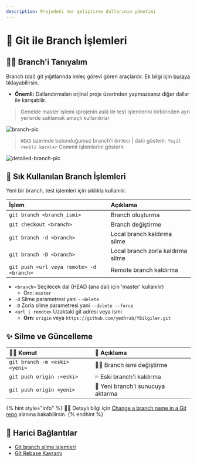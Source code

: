 ```yaml
---
description: Projedeki her geliştirme dallarının yönetimi
---
```


# 🌳 Git ile Branch İşlemleri

## 🚴‍♂️ Branch'i Tanıyalım

Branch \(dal\) git yığıtlarında imleç görevi gören araçlardır. Ek bilgi için [buraya](https://git-scm.com/book/tr/v1/Git-te-Dallanma-Dal-Nedir%3F) tıklayabilirsin.

* **Önemli:** Dallandırmaları orjinal proje üzerinden yapmazsanız diğer dallar ile karışabilir.

> Genelde master işlemi \(projenin aslı\) ile test işlemlerini birbirinden ayrı yerlerde saklamak amaçlı kullanılırlar

![branch-pic](https://git-scm.com/figures/18333fig0305-tn.png)

> `HEAD` üzerinde bulunduğumuz branch'i \(imleci \| dalı\) gösterir. `Yeşil renkli kareler` Commit işlemlerini gösterir.

![detailed-branch-pic](https://git-scm.com/figures/18333fig0309-tn.png)

## 🌟 Sık Kullanılan Branch İşlemleri

Yeni bir branch, test işlemleri için sıklıkla kullanılır.

| İşlem | Açıklama |
| :--- | :--- |
| `git branch <branch_ismi>` | Branch oluşturma |
| `git checkout <branch>` | Branch değiştirme |
| `git branch -d <branch>` | Local branch kaldırma silme |
| `git branch -D <branch>` | Local branch zorla kaldırma silme |
| `git push <url veya remote> -d <branch>` | Remote branch kaldırma |

* `<branch>` Seçilecek dal \(HEAD \(ana dal\) için 'master' kullanılır\)
  * Örn: `master`
* `-d` Silme parametresi yani `--delete`
* `-D` Zorla silme parametresi yani `--delete --force`
* `<url | remote>` Uzaktaki git adresi veya ismi
  * **Örn**: `origin` veya `https://github.com/yedhrab/YBilgiler.git`

## ✨ Silme ve Güncelleme

| 👨‍💻 Komut | 📝 Açıklama |
| :--- | :--- |
| `git branch -m <eski> <yeni>` | 👨‍🔧 Branch ismi değiştirme |
| `git push origin :<eski>` | 💦 Eski branch'i kaldırma |
| `git push origin <yeni>` | 🏹 Yeni branch'i sunucuya aktarma |

{% hint style="info" %}
‍🧙‍♂ Detaylı bilgi için [Change a branch name in a Git repo](https://stackoverflow.com/a/32895500/9770490) alanına bakabilirsin.
{% endhint %}

## 🔗 Harici Bağlantılar

* [Git branch silme işlemleri](https://stackoverflow.com/a/2003515)
* [Git Rebase Kavramı](https://git-scm.com/book/tr/v1/Git-te-Dallanma-Rebasing-Tekrar-Adresleme)

